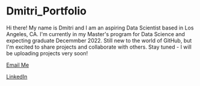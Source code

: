 # Dmitri_Portfolio
Hi there! My name is Dmitri and I am an aspiring Data Scientist based in Los Angeles, CA. 
I'm currently in my Master's program for Data Science and expecting graduate Decemmber 2022. 
Still new to the world of GitHub, but I'm excited to share projects and collaborate with others. 
Stay tuned - I will be uploading projects very soon!


[Email Me](mailto:dmitrispiropoulos@gmail.com)

[LinkedIn](https://www.linkedin.com/in/dmitrispiropoulos/)


